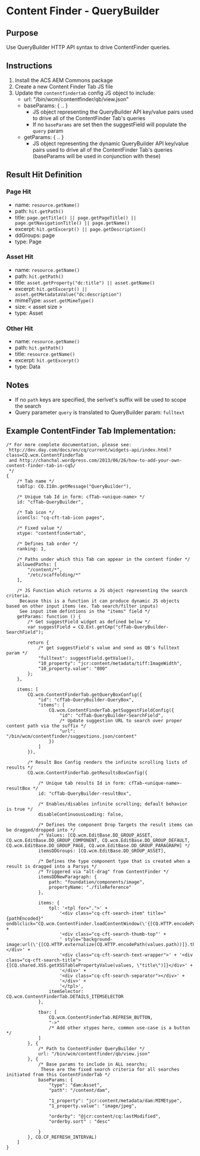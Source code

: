 # Content Finder - QueryBuilder

## Purpose

Use QueryBuilder HTTP API syntax to drive ContentFinder queries.


## Instructions

1. Install the ACS AEM Commons package
2. Create a new Content Finder Tab JS file
3. Update the `contentfindertab` config JS object to include:
    * url: "/bin/wcm/contentfinder/qb/view.json"
    * baseParams: { .. }
        * JS object representing the QueryBuilder API key/value pairs used to drive all of the ContentFinder Tab's queries
        * If no `baseParams` are set then the suggestField will populate the `query` param
    * getParams: { .. }
        * JS object representing the dynamic QueryBuilder API key/value pairs used to drive all of the ContentFinder Tab's queries (baseParams will be used in conjunction with these)


## Result Hit Definition


### Page Hit
* name: `resource.getName()`
* path: `hit.getPath()`
* title: `page.getTitle() || page.getPageTitle() || page.getNavigationTitle() || page.getName()`
* excerpt: `hit.getExcerpt() || page.getDescription()`
* ddGroups: page
* type: Page

### Asset Hit
* name: `resource.getName()`
* path: `hit.getPath()`
* title: `asset.getProperty("dc:title") || asset.getName()`
* excerpt: `hit.getExcerpt() || asset.getMetadataValue("dc:description")`
* mimeType: `asset.getMimeType()`
* size: < asset size > 
* type: Asset

### Other Hit
* name: `resource.getName()`
* path: `hit.getPath()`
* title: `resource.getName()`
* excerpt: `hit.getExcerpt()`
* type: Data





## Notes
* If no `path` keys are specified, the serlvet's suffix will be used to scope the search
* Query parameter `query` is translated to QueryBuilder param: `fulltext`


## Example ContentFinder Tab Implementation:

    /* For more complete documentation, please see:
     http://dev.day.com/docs/en/cq/current/widgets-api/index.html?class=CQ.wcm.ContentFinderTab
     and http://chanchal.wordpress.com/2013/06/26/how-to-add-your-own-content-finder-tab-in-cq5/
     */
    {
        /* Tab name */
        tabTip: CQ.I18n.getMessage("QueryBuilder"),

        /* Unique tab Id in form: cfTab-<unique-name> */
        id: "cfTab-QueryBuilder",

        /* Tab icon */
        iconCls: "cq-cft-tab-icon pages",

        /* Fixed value */
        xtype: "contentfindertab",

        /* Defines tab order */
        ranking: 1,

        /* Paths under which this Tab can appear in the content finder */
        allowedPaths: [
            "/content/*",
            "/etc/scaffolding/*"
        ],

        /* JS Function which returns a JS object representing the search criteria.
         Because this is a function it can produce dynamic JS objects based on other input items (ex. Tab search/filter inputs)
         See input item defintions in the "items" field */
        getParams: function () {
            /* Get suggestField widget as defined below */
            var suggestField = CQ.Ext.getCmp("cfTab-QueryBuilder-SearchField");

            return {
                /* get suggestField's value and send as QB's fulltext param */
                "fulltext": suggestField.getValue(),
                "10_property": "jcr:content/metadata/tiff:ImageWidth",
                "10_property.value": "800"
            };
        },

        items: [
            CQ.wcm.ContentFinderTab.getQueryBoxConfig({
                "id": "cfTab-QueryBuilder-QueryBox",
                "items": [
                    CQ.wcm.ContentFinderTab.getSuggestFieldConfig({
                        "id": "cfTab-QueryBuilder-SearchField",
                        /* Update suggestion URL to search over proper content path via the suffix */
                        "url": "/bin/wcm/contentfinder/suggestions.json/content"
                    })
                ]
            }),

            /* Result Box Config renders the infinite scrolling lists of results */
            CQ.wcm.ContentFinderTab.getResultsBoxConfig({

                /* Unique tab results Id in form: cfTab-<unique-name>-resultBox */
                id: "cfTab-QueryBuilder-resultBox",

                /* Enables/disables infinite scrolling; default behavior is true */
                disableContinuousLoading: false,

                /* Defines the component Drop Targets the result items can be dragged/dropped into */
                /* Values: [CQ.wcm.EditBase.DD_GROUP_ASSET, CQ.wcm.EditBase.DD_GROUP_COMPONENT, CQ.wcm.EditBase.DD_GROUP_DEFAULT, CQ.wcm.EditBase.DD_GROUP_PAGE, CQ.wcm.EditBase.DD_GROUP_PARAGRAPH] */
                itemsDDGroups: [CQ.wcm.EditBase.DD_GROUP_ASSET],

                /* Defines the type component type that is created when a result is dragged into a Parsys */
                /* Triggered via "alt-drag" from ContentFinder */
                itemsDDNewParagraph: {
                    path: "foundation/components/image",
                    propertyName: "./fileReference"
                },

                items: {
                    tpl: '<tpl for=".">' +
                        '<div class="cq-cft-search-item" title="{pathEncoded}" ondblclick="CQ.wcm.ContentFinder.loadContentWindow(\'{[CQ.HTTP.encodePath(values.path)]}.html\');">' +
                        '<div class="cq-cft-search-thumb-top"' +
                        ' style="background-image:url(\'{[CQ.HTTP.externalize(CQ.HTTP.encodePath(values.path))]}.thumb.48.48.png\');"></div>' +
                        '<div class="cq-cft-search-text-wrapper">' + '<div class="cq-cft-search-title">{[CQ.shared.XSS.getXSSTablePropertyValue(values, \"title\")]}</div>' +
                        '</div>' +
                        '<div class="cq-cft-search-separator"></div>' +
                        '</div>' +
                        '</tpl>',
                    itemSelector: CQ.wcm.ContentFinderTab.DETAILS_ITEMSELECTOR
                },

                tbar: [
                    CQ.wcm.ContentFinderTab.REFRESH_BUTTON,
                    "->"
                    /* Add other xtypes here, common use-case is a button */
                ]
            }, {
                /* Path to ContentFinder QueryBuilder */
                url: "/bin/wcm/contentfinder/qb/view.json"
            }, {
                /* Base params to include in ALL searchs;
                 These are the fixed search criteria for all searches initiated from this ContentFinderTab */
                baseParams: {
                    "type": "dam:Asset",
                    "path": "/content/dam",

                    "1_property": "jcr:content/metadata/dam:MIMEtype",
                    "1_property.value": "image/jpeg",

                    "orderby": "@jcr:content/cq:lastModified",
                    "orderby.sort" : "desc"

                }
            }, CQ.CF_REFRESH_INTERVAL)
        ]
    }

